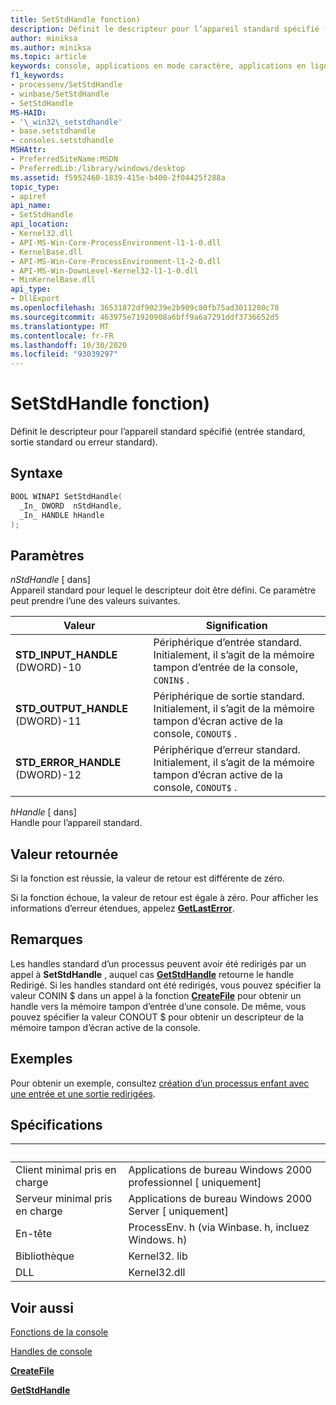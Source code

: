 ```yaml
---
title: SetStdHandle fonction)
description: Définit le descripteur pour l’appareil standard spécifié (entrée standard, sortie standard ou erreur standard).
author: miniksa
ms.author: miniksa
ms.topic: article
keywords: console, applications en mode caractère, applications en ligne de commande, applications de terminal, API console
f1_keywords:
- processenv/SetStdHandle
- winbase/SetStdHandle
- SetStdHandle
MS-HAID:
- '\_win32\_setstdhandle'
- base.setstdhandle
- consoles.setstdhandle
MSHAttr:
- PreferredSiteName:MSDN
- PreferredLib:/library/windows/desktop
ms.assetid: f5952460-1839-415e-b400-2f04425f288a
topic_type:
- apiref
api_name:
- SetStdHandle
api_location:
- Kernel32.dll
- API-MS-Win-Core-ProcessEnvironment-l1-1-0.dll
- KernelBase.dll
- API-MS-Win-Core-ProcessEnvironment-l1-2-0.dll
- API-MS-Win-DownLevel-Kernel32-l1-1-0.dll
- MinKernelBase.dll
api_type:
- DllExport
ms.openlocfilehash: 36531872df90239e2b909c80fb75ad3011280c78
ms.sourcegitcommit: 463975e71920908a6bff9a6a7291ddf3736652d5
ms.translationtype: MT
ms.contentlocale: fr-FR
ms.lasthandoff: 10/30/2020
ms.locfileid: "93039297"
---
```

# <a name="setstdhandle-function"></a>SetStdHandle fonction)

Définit le descripteur pour l’appareil standard spécifié (entrée standard, sortie standard ou erreur standard).

## <a name="syntax"></a>Syntaxe

```cpp
BOOL WINAPI SetStdHandle(
  _In_ DWORD  nStdHandle,
  _In_ HANDLE hHandle
);
```

## <a name="parameters"></a>Paramètres

*nStdHandle* \[ dans\]  
Appareil standard pour lequel le descripteur doit être défini. Ce paramètre peut prendre l’une des valeurs suivantes.

| Valeur | Signification |
|-|-|
| **STD_INPUT_HANDLE** (DWORD)-10 | Périphérique d’entrée standard. Initialement, il s’agit de la mémoire tampon d’entrée de la console, `CONIN$` . |
| **STD_OUTPUT_HANDLE** (DWORD)-11 | Périphérique de sortie standard. Initialement, il s’agit de la mémoire tampon d’écran active de la console, `CONOUT$` . |
| **STD_ERROR_HANDLE** (DWORD)-12 | Périphérique d’erreur standard. Initialement, il s’agit de la mémoire tampon d’écran active de la console, `CONOUT$` . |

*hHandle* \[ dans\]  
Handle pour l’appareil standard.

## <a name="return-value"></a>Valeur retournée

Si la fonction est réussie, la valeur de retour est différente de zéro.

Si la fonction échoue, la valeur de retour est égale à zéro. Pour afficher les informations d’erreur étendues, appelez [**GetLastError**](https://msdn.microsoft.com/library/windows/desktop/ms679360).

## <a name="remarks"></a>Remarques

Les handles standard d’un processus peuvent avoir été redirigés par un appel à **SetStdHandle** , auquel cas [**GetStdHandle**](getstdhandle.md) retourne le handle Redirigé. Si les handles standard ont été redirigés, vous pouvez spécifier la valeur CONIN $ dans un appel à la fonction [**CreateFile**](https://msdn.microsoft.com/library/windows/desktop/aa363858) pour obtenir un handle vers la mémoire tampon d’entrée d’une console. De même, vous pouvez spécifier la valeur CONOUT $ pour obtenir un descripteur de la mémoire tampon d’écran active de la console.

## <a name="examples"></a>Exemples

Pour obtenir un exemple, consultez [création d’un processus enfant avec une entrée et une sortie redirigées](https://msdn.microsoft.com/library/windows/desktop/ms682499).

## <a name="requirements"></a>Spécifications

| &nbsp; | &nbsp; |
|-|-|
| Client minimal pris en charge | Applications de bureau Windows 2000 professionnel \[ uniquement\] |
| Serveur minimal pris en charge | Applications de bureau Windows 2000 Server \[ uniquement\] |
| En-tête | ProcessEnv. h (via Winbase. h, incluez Windows. h) |
| Bibliothèque | Kernel32. lib |
| DLL | Kernel32.dll |

## <a name="see-also"></a>Voir aussi

[Fonctions de la console](console-functions.md)

[Handles de console](console-handles.md)

[**CreateFile**](https://msdn.microsoft.com/library/windows/desktop/aa363858)

[**GetStdHandle**](getstdhandle.md)
